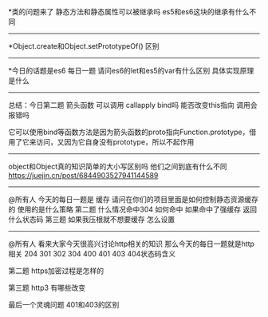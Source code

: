 *类的问题来了  静态方法和静态属性可以被继承吗 es5和es6这块的继承有什么不同

********************************

*Object.create和Object.setPrototypeOf() 区别

********************************

*今日的话题是es6  每日一题 请问es6的let和es5的var有什么区别 具体实现原理是什么

********************************
总结：今日第二题  箭头函数 可以调用 callapply bind吗 能否改变this指向 调用会报错吗

它可以使用bind等函数方法是因为箭头函数的proto指向Function.prototype，借用了它来访问，又因为它自身没有prototype，所以不起作用

********************************
 object和Object真的知识简单的大小写区别吗 他们之间到底有什么不同
 https://juejin.cn/post/6844903527941144589

********************************
@所有人 今天的每日一题是 缓存 请问在你们的项目里面是如何控制静态资源缓存的 使用的是什么策略
第二题 什么情况命中304 如何命中 如果命中了强缓存 返回什么状态码
第三题 如果我压根就不想要缓存 怎么设置

********************************
@所有人 看来大家今天很高兴讨论http相关的知识 那么今天的每日一题就是http相关 204 301 302 304 400 401 403 404状态码含义

第二题 https加密过程是怎样的

第三题 http3 有哪些改变

最后一个灵魂问题 401和403的区别






